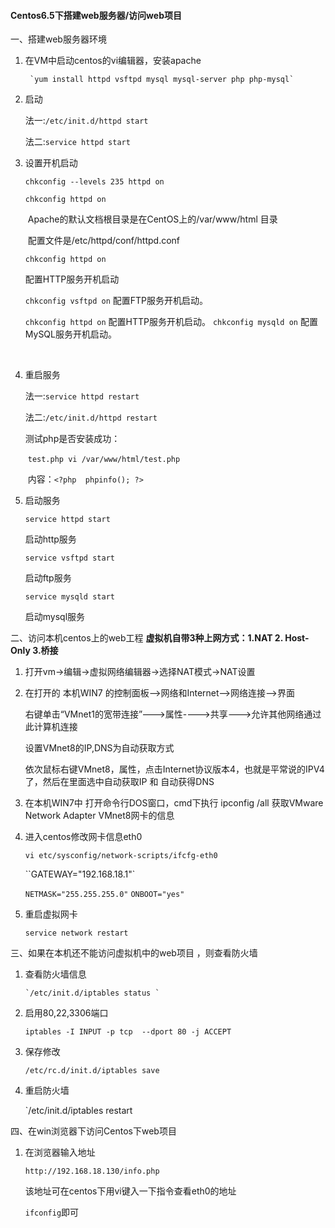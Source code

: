 #### 			Centos6.5下搭建web服务器/访问web项目

一、搭建web服务器环境

1.  在VM中启动centos的vi编辑器，安装apache

         `yum install httpd vsftpd mysql mysql-server php php-mysql`

2.  启动 

      法一:`/etc/init.d/httpd start`

     法二:`service httpd start`

3.  设置开机启动

      `chkconfig --levels 235 httpd on`

      `chkconfig httpd on`

     ​      Apache的默认文档根目录是在CentOS上的/var/www/html 目录   

     ​                       配置文件是/etc/httpd/conf/httpd.conf

      `chkconfig httpd on`

     配置HTTP服务开机启动

      `chkconfig vsftpd on`
     配置FTP服务开机启动。

      `chkconfig httpd on`
     配置HTTP服务开机启动。
     `chkconfig mysqld on`
     配置MySQL服务开机启动。

     ​

4.  重启服务

      法一:`service httpd restart`

       法二:`/etc/init.d/httpd restart`

       测试php是否安装成功：

     ​    `test.php vi /var/www/html/test.php`  

     ​    内容：`<?php  phpinfo(); ?>`

5.  启动服务

      `service httpd start`

       启动http服务

     `service vsftpd start`

     启动ftp服务

     `service mysqld start`

     启动mysql服务



二、访问本机centos上的web工程       **虚拟机自带3种上网方式：1.NAT 2. Host-Only 3.桥接**

1. 打开vm->编辑->虚拟网络编辑器->选择NAT模式->NAT设置

2. 在打开的 本机WIN7 的控制面板-->网络和Internet-->网络连接-->界面

    右键单击“VMnet1的宽带连接”--->属性---->共享--->允许其他网络通过此计算机连接

    设置VMnet8的IP,DNS为自动获取方式

    依次鼠标右键VMnet8，属性，点击Internet协议版本4，也就是平常说的IPV4了，然后在里面选中自动获取IP 和 自动获得DNS

3. 在本机WIN7中 打开命令行DOS窗口，cmd下执行 ipconfig /all 获取VMware Network Adapter VMnet8网卡的信息

4. 进入centos修改网卡信息eth0

   `vi etc/sysconfig/network-scripts/ifcfg-eth0`

   ``GATEWAY="192.168.18.1"`

   `NETMASK="255.255.255.0"`
   `ONBOOT="yes"`

5. 重启虚拟网卡

   `service network restart`

三、如果在本机还不能访问虚拟机中的web项目 ，则查看防火墙

1. 查看防火墙信息

       `/etc/init.d/iptables status `

2. 启用80,22,3306端口

   `iptables -I INPUT -p tcp  --dport 80 -j ACCEPT`

3. 保存修改

   `/etc/rc.d/init.d/iptables save`

4. 重启防火墙

   `/etc/init.d/iptables restart



四、在win浏览器下访问Centos下web项目

1. 在浏览器输入地址

     `http://192.168.18.130/info.php`

     该地址可在centos下用vi键入一下指令查看eth0的地址

     `ifconfig`即可

     